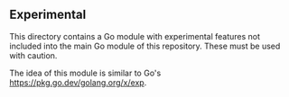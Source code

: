 Experimental
------------

This directory contains a Go module with experimental features not included into
the main Go module of this repository. These must be used with caution.

The idea of this module is similar to Go's https://pkg.go.dev/golang.org/x/exp.
